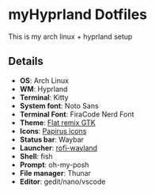 # myHyprland Dotfiles
This is my arch linux + hyprland setup
## Details
- **OS**: Arch Linux
- **WM**: Hyprland
- **Terminal**: Kitty
- **System font**: Noto Sans
- **Terminal Font**: FiraCode Nerd Font
- **Theme**: [Flat remix GTK](https://drasite.com/flat-remix-gtk)
- **Icons**: [Papirus icons](https://github.com/PapirusDevelopmentTeam/papirus-icon-theme)
- **Status bar**: Waybar
- **Launcher**: [rofi-wayland](https://github.com/lbonn/rofi)
- **Shell**: fish
- **Prompt**: oh-my-posh
- **File manager**: Thunar
- **Editor**: gedit/nano/vscode

